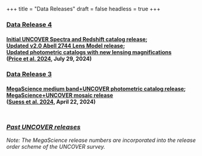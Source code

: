 +++
title = "Data Releases"
draft = false
headless = true
+++

<!-- 
DR4
-->

<h3 id="DR4" class="minor margtop"><a href="DR4.html">Data Release 4</a>
</h3>


<!-- Mosaic release -->
<h4 class="minor bigger">
    <a href="DR4.html#Spectra">Initial UNCOVER Spectra and Redshift catalog release</a>;<br>
    <a href="DR4.html#LensingMaps">Updated v2.0 Abell 2744 Lens Model release</a>;<br>
    <a href="DR4.html#PhotometricCatalogs">Updated photometric catalogs with new lensing magnifications</a>
    <div class="smaller">(<a href="">Price et al. 2024</a>, July 29, 2024)</div>
</h4>



<!-- 
DR3
-->

<h3 id="DR3" class="minor margtop"><a href="../DR3.html">Data Release 3</a>
</h3>

<!-- Mosaic + photometry release -->

<!-- Mosaic release -->
<h4 class="minor bigger">
    <a href="../DR3.html#PhotometricCatalogs">MegaScience medium band+UNCOVER photometric catalog release</a>; <a href="../DR3.html#Mosaics">MegaScience+UNCOVER mosaic release</a>
    <div class="smaller">(<a href="https://ui.adsabs.harvard.edu/abs/2024arXiv240413132S/abstract">Suess et al. 2024</a>, April 22, 2024)</div>
</h4>

<h3 class="minor bigger" style="margin-top: 3rem;">
    <a href="/#releases"><i>Past UNCOVER releases</i></a>
</h3>

<!-- style="margin-top: 3rem" -->
<p><i>Note:
The MegaScience release numbers are incorporated into the 
release order scheme of the UNCOVER survey.</i> 
<p>
